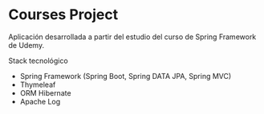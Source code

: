 # Courses Project
Aplicación desarrollada a partir del estudio del curso de Spring Framework de Udemy.

Stack tecnológico 
 - Spring Framework (Spring Boot, Spring DATA JPA, Spring MVC) 
 - Thymeleaf 
 - ORM Hibernate
 - Apache Log
